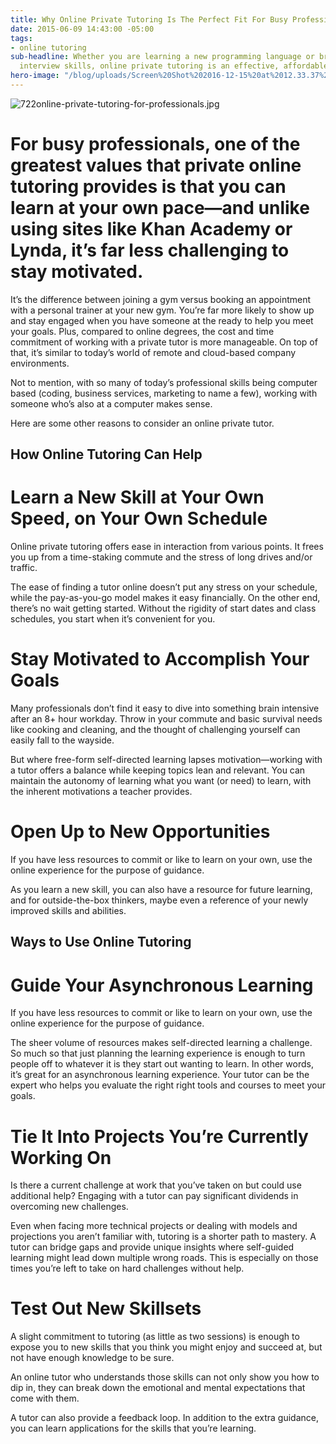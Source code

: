 ```yaml
---
title: Why Online Private Tutoring Is The Perfect Fit For Busy Professionals
date: 2015-06-09 14:43:00 -05:00
tags:
- online tutoring
sub-headline: Whether you are learning a new programming language or brushing up on
  interview skills, online private tutoring is an effective, affordable option.
hero-image: "/blog/uploads/Screen%20Shot%202016-12-15%20at%2012.33.37%20PM%20(1).png"
---
```


![722online-private-tutoring-for-professionals.jpg](/blog/uploads/722online-private-tutoring-for-professionals.jpg)

# For busy professionals, one of the greatest values that private online tutoring provides is that you can learn at your own pace—and unlike using sites like Khan Academy or Lynda, it’s far less challenging to stay motivated.

It’s the difference between joining a gym versus booking an appointment with a personal trainer at your new gym. You’re far more likely to show up and stay engaged when you have someone at the ready to help you meet your goals. Plus, compared to online degrees, the cost and time commitment of working with a private tutor is more manageable. On top of that, it’s similar to today’s world of remote and cloud-based company environments.

Not to mention, with so many of today’s professional skills being computer based (coding, business services, marketing to name a few), working with someone who’s also at a computer makes sense.

Here are some other reasons to consider an online private tutor.

## How Online Tutoring Can Help


# Learn a New Skill at Your Own Speed, on Your Own Schedule

Online private tutoring offers ease in interaction from various points. It frees you up from a time-staking commute and the stress of long drives and/or traffic.

The ease of finding a tutor online doesn’t put any stress on your schedule, while the pay-as-you-go model makes it easy financially. On the other end, there’s no wait getting started. Without the rigidity of start dates and class schedules, you start when it’s convenient for you.

# Stay Motivated to Accomplish Your Goals

Many professionals don’t find it easy to dive into something brain intensive after an 8+ hour workday. Throw in your commute and basic survival needs like cooking and cleaning, and the thought of challenging yourself can easily fall to the wayside.

But where free-form self-directed learning lapses motivation—working with a tutor offers a balance while keeping topics lean and relevant. You can maintain the autonomy of learning what you want (or need) to learn, with the inherent motivations a teacher provides.

# Open Up to New Opportunities

If you have less resources to commit or like to learn on your own, use the online experience for the purpose of guidance.

As you learn a new skill, you can also have a resource for future learning, and for outside-the-box thinkers, maybe even a reference of your newly improved skills and abilities.

## Ways to Use Online Tutoring


# Guide Your Asynchronous Learning

If you have less resources to commit or like to learn on your own, use the online experience for the purpose of guidance.

The sheer volume of resources makes self-directed learning a challenge. So much so that just planning the learning experience is enough to turn people off to whatever it is they start out wanting to learn. In other words, it’s great for an asynchronous learning experience. Your tutor can be the expert who helps you evaluate the right right tools and courses to meet your goals.

# Tie It Into Projects You’re Currently Working On

Is there a current challenge at work that you’ve taken on but could use additional help? Engaging with a tutor can pay significant dividends in overcoming new challenges.

Even when facing more technical projects or dealing with models and projections you aren’t familiar with, tutoring is a shorter path to mastery. A tutor can bridge gaps and provide unique insights where self-guided learning might lead down multiple wrong roads. This is especially on those times you’re left to take on hard challenges without help.

# Test Out New Skillsets

A slight commitment to tutoring (as little as two sessions) is enough to expose you to new skills that you think you might enjoy and succeed at, but not have enough knowledge to be sure.

An online tutor who understands those skills can not only show you how to dip in, they can break down the emotional and mental expectations that come with them.

A tutor can also provide a feedback loop. In addition to the extra guidance, you can learn applications for the skills that you’re learning.
